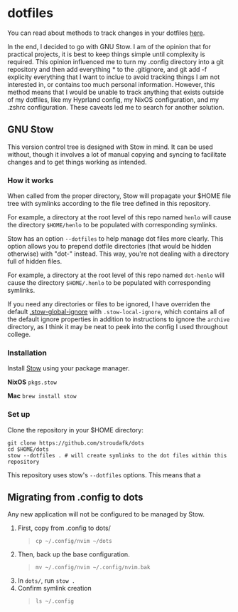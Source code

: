 # dotfiles
You can read about methods to track changes in your dotfiles [here](https://dotfiles.github.io/tutorials/).

In the end, I decided to go with GNU Stow. I am of the opinion that for practical projects, it is best to keep things simple until complexity is required. This opinion influenced me to turn my .config directory into a git repository and then add everything * to the .gitignore, and git add -f explicity everything that I want to inclue to avoid tracking things I am not interested in, or contains too much personal information. However, this method means that I would be unable to track anything that exists outside of my dotfiles, like my Hyprland config, my NixOS configuration, and my .zshrc configuration. These caveats led me to search for another solution.

## GNU Stow
This version control tree is designed with Stow in mind. It can be used without, though it involves a lot of manual copying and syncing to facilitate changes and to get things working as intended.

### How it works
When called from the proper directory, Stow will propagate your $HOME file tree with symlinks according to the file tree defined in this repository.

For example, a directory at the root level of this repo named `henlo` will cause the directory `$HOME/henlo` to be populated with corresponding symlinks.

Stow has an option `--dotfiles` to help manage dot files more clearly. This option allows you to prepend dotfile directories (that would be hidden otherwise) with "dot-" instead. This way, you're not dealing with a directory full of hidden files.

For example, a directory at the root level of this repo named `dot-henlo` will cause the directory `$HOME/.henlo` to be populated with corresponding symlinks.

If you need any directories or files to be ignored, I have overriden the default [.stow-global-ignore](https://www.gnu.org/software/stow/manual/html_node/Types-And-Syntax-Of-Ignore-Lists.html) with `.stow-local-ignore`, which contains all of the default ignore properties in addition to instructions to ignore the `archive` directory, as I think it may be neat to peek into the config I used throughout college.

### Installation
Install [Stow](https://www.gnu.org/software/stow/manual/stow.html) using your package manager.

**NixOS**
`pkgs.stow`

**Mac**
`brew install stow`

### Set up
Clone the repository in your $HOME directory:
```
git clone https://github.com/stroudafk/dots
cd $HOME/dots
stow --dotfiles . # will create symlinks to the dot files within this repository
```
This repository uses stow's `--dotfiles` options. This means that a 


## Migrating from .config to dots
Any new application will not be configured to be managed by Stow.

1. First, copy from .config to dots/
    > `cp ~/.config/nvim ~/dots`
2. Then, back up the base configuration.
    > `mv ~/.config/nvim ~/.config/nvim.bak`
3. In `dots/`, run `stow .`
4. Confirm symlink creation
    > `ls ~/.config`
